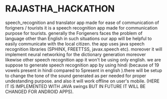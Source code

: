# RAJASTHA_HACKATHON
speech_recognition and translator app made for ease of communication of forigners / tourists
it is a speech recognition app made for communication purpose for tourists. generally the Forigeners faces the problem of language other than English in such situations our app will be helpful to easily communicate with the local citizen. the app uses java speech recognition libraries (SPHINX, FREETTSS, javax.speech etc). moreover it will implement neural networking for the dictionary generation moreover likewise other speech recognition app it won't be using only english. we are suppose to generate speech recognition app by using hindi (because of 19 vowels present in hindi compared to 5present in english ).there will be setup to change the tone of the sound generated as per needed for proper undestanding purpose. and also it will work offline on user's mobile. (HERE IT IS IMPLEMENTED WITH JAVA swings BUT IN FUTURE IT WILL BE CHANGED FOR ANDROID APPS).
